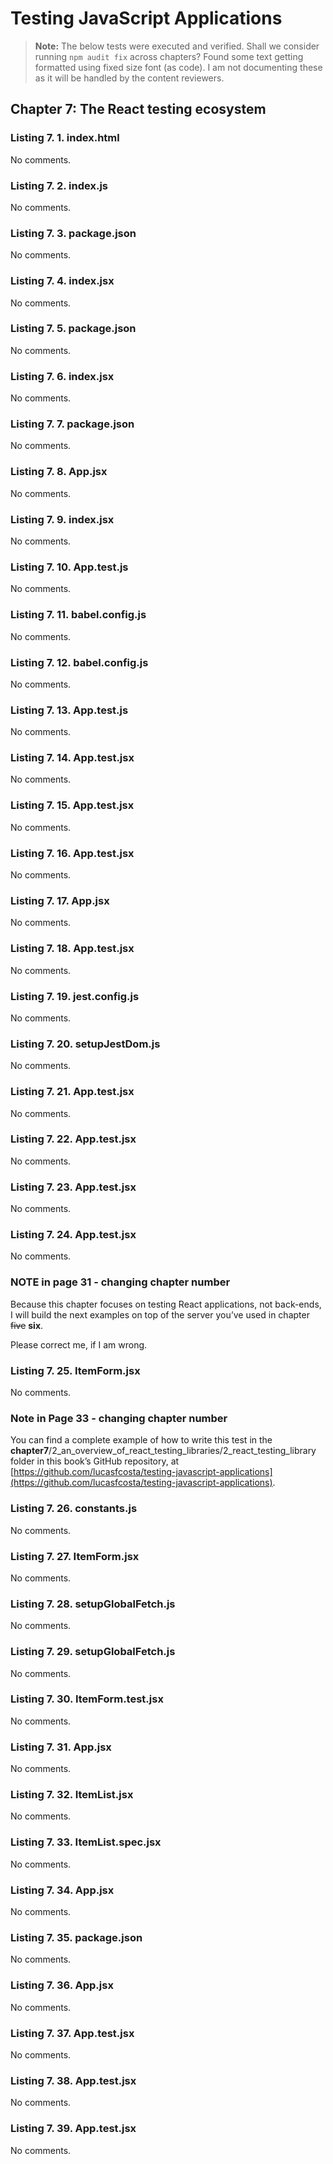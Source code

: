 # Testing JavaScript Applications

> **Note:** The below tests were executed and verified.
> Shall we consider running `npm audit fix` across chapters?
> Found some text getting formatted using fixed size font (as code). I am not documenting these as it will be handled by the content reviewers.

## Chapter 7: The React testing ecosystem

### Listing 7. 1. index.html

No comments.

### Listing 7. 2. index.js

No comments.

### Listing 7. 3. package.json

No comments.

### Listing 7. 4. index.jsx

No comments.

### Listing 7. 5. package.json

No comments.

### Listing 7. 6. index.jsx

No comments.

### Listing 7. 7. package.json

No comments.

### Listing 7. 8. App.jsx

No comments.

### Listing 7. 9. index.jsx

No comments.

### Listing 7. 10. App.test.js

No comments.

### Listing 7. 11. babel.config.js

No comments.

### Listing 7. 12. babel.config.js

No comments.

### Listing 7. 13. App.test.js

No comments.

### Listing 7. 14. App.test.jsx

No comments.

### Listing 7. 15. App.test.jsx

No comments.

### Listing 7. 16. App.test.jsx

No comments.

### Listing 7. 17. App.jsx

No comments.

### Listing 7. 18. App.test.jsx

No comments.

### Listing 7. 19. jest.config.js

No comments.

### Listing 7. 20. setupJestDom.js

No comments.

### Listing 7. 21. App.test.jsx

No comments.

### Listing 7. 22. App.test.jsx

No comments.

### Listing 7. 23. App.test.jsx

No comments.

### Listing 7. 24. App.test.jsx

No comments.

### NOTE in page 31 - changing chapter number

Because this chapter focuses on testing React applications, not back-ends, I will build the next examples on top of the server you’ve used in chapter ~~five~~ **six**.

Please correct me, if I am wrong.

### Listing 7. 25. ItemForm.jsx

No comments.

### Note in Page 33 - changing chapter number

You can find a complete example of how to write this test in the **chapter7**/2_an_overview_of_react_testing_libraries/2_react_testing_library folder in this book’s GitHub repository, at [https://github.com/lucasfcosta/testing-javascript-applications](https://github.com/lucasfcosta/testing-javascript-applications).

### Listing 7. 26. constants.js

No comments.

### Listing 7. 27. ItemForm.jsx

No comments.

### Listing 7. 28. setupGlobalFetch.js

No comments.

### Listing 7. 29. setupGlobalFetch.js

No comments.

### Listing 7. 30. ItemForm.test.jsx

No comments.

### Listing 7. 31. App.jsx

No comments.

### Listing 7. 32. ItemList.jsx

No comments.

### Listing 7. 33. ItemList.spec.jsx

No comments.

### Listing 7. 34. App.jsx

No comments.

### Listing 7. 35. package.json

No comments.

### Listing 7. 36. App.jsx

No comments.

### Listing 7. 37. App.test.jsx

No comments.

### Listing 7. 38. App.test.jsx

No comments.

### Listing 7. 39. App.test.jsx

No comments.
